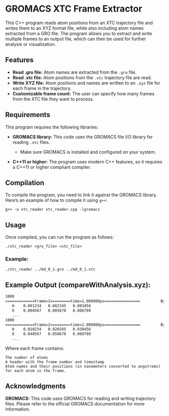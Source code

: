 # GROMACS XTC Frame Extractor

This C++ program reads atom positions from an XTC trajectory file and writes them to an XYZ format file, while also including atom names extracted from a GRO file. The program allows you to extract and write multiple frames to an output file, which can then be used for further analysis or visualization.

## Features

- **Read .gro file:** Atom names are extracted from the `.gro` file.
- **Read .xtc file:** Atom positions from the `.xtc` trajectory file are read.
- **Write XYZ file:** Atom positions and names are written to an `.xyz` file for each frame in the trajectory.
- **Customizable frame count:** The user can specify how many frames from the XTC file they want to process.

## Requirements

This program requires the following libraries:

- **GROMACS library:** This code uses the GROMACS file I/O library for reading `.xtc` files.
  - Make sure GROMACS is installed and configured on your system.
  
- **C++11 or higher:** The program uses modern C++ features, so it requires a C++11 or higher compliant compiler.

## Compilation

To compile the program, you need to link it against the GROMACS library. Here’s an example of how to compile it using `g++`:

    g++ -o xtc_reader xtc_reader.cpp -lgromacs

## Usage

Once compiled, you can run the program as follows:

    ./xtc_reader <gro_file> <xtc_file>

### Example:

    ./xtc_reader ../md_0_1.gro ../md_0_1.xtc

## Example Output (compareWithAnalysis.xyz):

```bash
1000
=============Frame=1=========time=1.000000ps================         By Amogha|Abhishek
   H    0.001234   0.002345   0.003456
   O    0.004567   0.005678   0.006789
   ...
1000
=============Frame=2=========time=2.000000ps================         By Amogha|Abhishek
   H    0.010234   0.020345   0.030456
   O    0.040567   0.050678   0.060789
   ...
```

Where each frame contains:

    The number of atoms
    A header with the frame number and timestamp
    Atom names and their positions (in nanometers converted to angstroms) for each atom in the frame.

## Acknowledgments

**GROMACS:** This code uses GROMACS for reading and writing trajectory files. Please refer to the official GROMACS documentation for more information.
